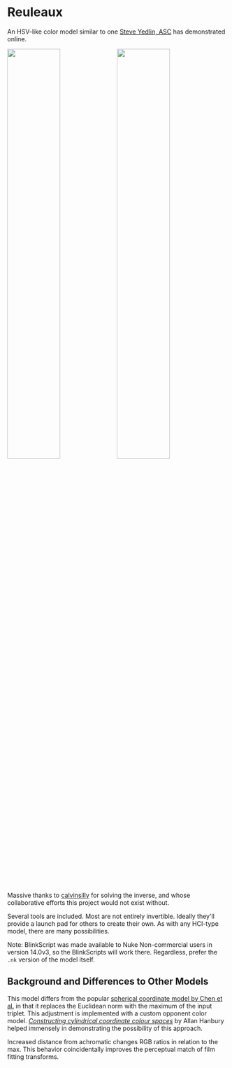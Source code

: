 # Reuleaux

An HSV-like color model similar to one [Steve Yedlin, ASC](https://yedlin.net/) has demonstrated online.

<img src="https://user-images.githubusercontent.com/66244111/251698400-a1c94c44-0ed4-4e53-9e87-fcbaf0360e5a.jpg" width="49%"/> <img src="https://user-images.githubusercontent.com/66244111/251698422-f358866a-374d-4928-a059-071e620f6032.jpg" width="49%"/>

Massive thanks to [calvinsilly](https://github.com/calvinsilly) for solving the inverse, and whose collaborative efforts this project would not exist without.

Several tools are included. Most are not entirely invertible. Ideally they'll provide a launch pad for others to create their own. As with any HCI-type model, there are many possibilities.

Note: BlinkScript was made available to Nuke Non-commercial users in version 14.0v3, so the BlinkScripts will work there. Regardless, prefer the `.nk` version of the model itself.

## Background and Differences to Other Models

This model differs from the popular [spherical coordinate model by Chen et al.](https://doi.org/10.1117/1.JEI.22.4.043032) in that it replaces the Euclidean norm with the maximum of the input triplet. This adjustment is implemented with a custom opponent color model. *[Constructing cylindrical coordinate colour spaces](https://doi.org/10.1016/j.patrec.2007.11.002)* by Allan Hanbury helped immensely in demonstrating the possibility of this approach.

Increased distance from achromatic changes RGB ratios in relation to the max. This behavior coincidentally improves the perceptual match of film fitting transforms.
